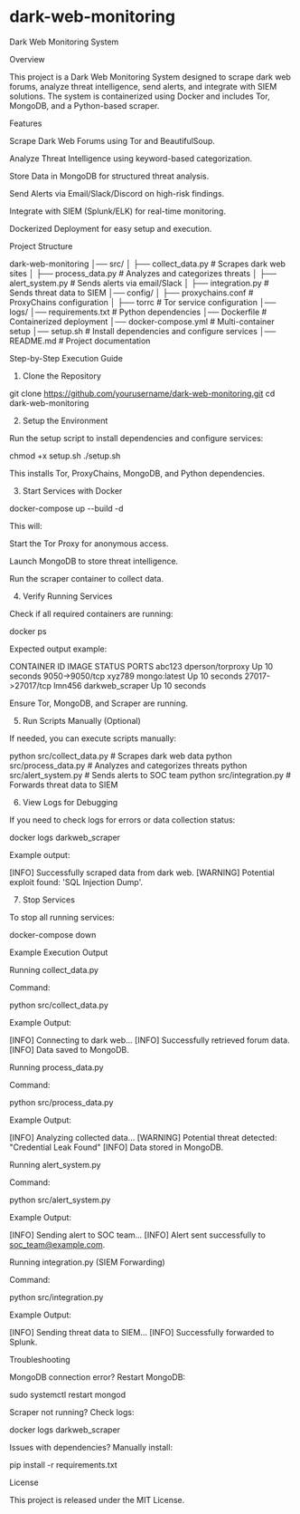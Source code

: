 # dark-web-monitoring
Dark Web Monitoring System

Overview

This project is a Dark Web Monitoring System designed to scrape dark web forums, analyze threat intelligence, send alerts, and integrate with SIEM solutions. The system is containerized using Docker and includes Tor, MongoDB, and a Python-based scraper.

Features

Scrape Dark Web Forums using Tor and BeautifulSoup.

Analyze Threat Intelligence using keyword-based categorization.

Store Data in MongoDB for structured threat analysis.

Send Alerts via Email/Slack/Discord on high-risk findings.

Integrate with SIEM (Splunk/ELK) for real-time monitoring.

Dockerized Deployment for easy setup and execution.

Project Structure

dark-web-monitoring
│── src/
│   ├── collect_data.py       # Scrapes dark web sites
│   ├── process_data.py       # Analyzes and categorizes threats
│   ├── alert_system.py       # Sends alerts via email/Slack
│   ├── integration.py        # Sends threat data to SIEM
│── config/
│   ├── proxychains.conf      # ProxyChains configuration
│   ├── torrc                 # Tor service configuration
│── logs/
│── requirements.txt          # Python dependencies
│── Dockerfile                # Containerized deployment
│── docker-compose.yml        # Multi-container setup
│── setup.sh                  # Install dependencies and configure services
│── README.md                 # Project documentation

Step-by-Step Execution Guide

1. Clone the Repository

git clone https://github.com/yourusername/dark-web-monitoring.git
cd dark-web-monitoring

2. Setup the Environment

Run the setup script to install dependencies and configure services:

chmod +x setup.sh
./setup.sh

This installs Tor, ProxyChains, MongoDB, and Python dependencies.

3. Start Services with Docker

docker-compose up --build -d

This will:

Start the Tor Proxy for anonymous access.

Launch MongoDB to store threat intelligence.

Run the scraper container to collect data.

4. Verify Running Services

Check if all required containers are running:

docker ps

Expected output example:

CONTAINER ID   IMAGE               STATUS          PORTS
abc123         dperson/torproxy    Up 10 seconds   9050->9050/tcp
xyz789         mongo:latest        Up 10 seconds   27017->27017/tcp
lmn456         darkweb_scraper     Up 10 seconds   

Ensure Tor, MongoDB, and Scraper are running.

5. Run Scripts Manually (Optional)

If needed, you can execute scripts manually:

python src/collect_data.py   # Scrapes dark web data
python src/process_data.py   # Analyzes and categorizes threats
python src/alert_system.py   # Sends alerts to SOC team
python src/integration.py    # Forwards threat data to SIEM

6. View Logs for Debugging

If you need to check logs for errors or data collection status:

docker logs darkweb_scraper

Example output:

[INFO] Successfully scraped data from dark web.
[WARNING] Potential exploit found: 'SQL Injection Dump'.

7. Stop Services

To stop all running services:

docker-compose down

Example Execution Output

Running collect_data.py

Command:

python src/collect_data.py

Example Output:

[INFO] Connecting to dark web...
[INFO] Successfully retrieved forum data.
[INFO] Data saved to MongoDB.

Running process_data.py

Command:

python src/process_data.py

Example Output:

[INFO] Analyzing collected data...
[WARNING] Potential threat detected: "Credential Leak Found"
[INFO] Data stored in MongoDB.

Running alert_system.py

Command:

python src/alert_system.py

Example Output:

[INFO] Sending alert to SOC team...
[INFO] Alert sent successfully to soc_team@example.com.

Running integration.py (SIEM Forwarding)

Command:

python src/integration.py

Example Output:

[INFO] Sending threat data to SIEM...
[INFO] Successfully forwarded to Splunk.

Troubleshooting

MongoDB connection error? Restart MongoDB:

sudo systemctl restart mongod

Scraper not running? Check logs:

docker logs darkweb_scraper

Issues with dependencies? Manually install:

pip install -r requirements.txt

License

This project is released under the MIT License.

